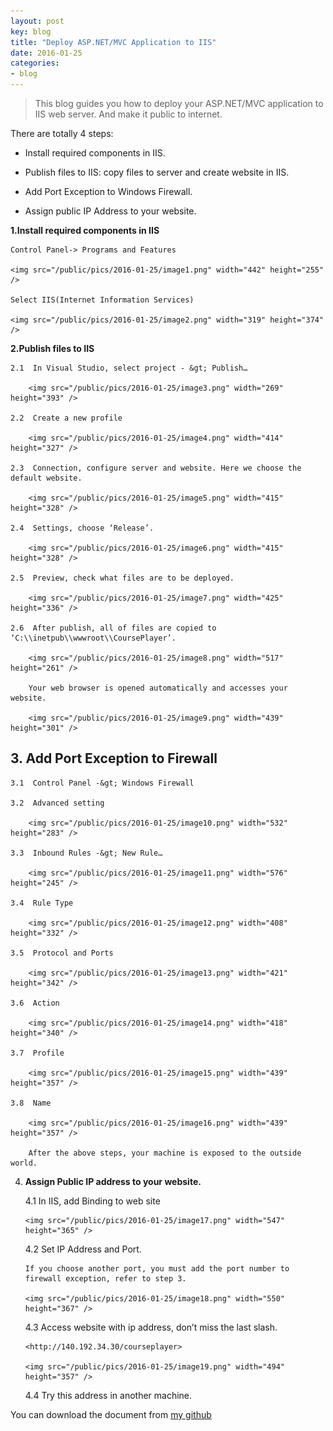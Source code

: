 ```yaml
---
layout: post
key: blog
title: "Deploy ASP.NET/MVC Application to IIS"
date: 2016-01-25
categories:
- blog
---
```


> This blog guides you how to deploy your ASP.NET/MVC application to IIS web server. And make it public to internet.

There are totally 4 steps:

-   Install required components in IIS.

-   Publish files to IIS: copy files to server and create website in IIS.

-   Add Port Exception to Windows Firewall.

-   Assign public IP Address to your website.


**1.Install required components in IIS**

    Control Panel-> Programs and Features

    <img src="/public/pics/2016-01-25/image1.png" width="442" height="255" />

    Select IIS(Internet Information Services)

    <img src="/public/pics/2016-01-25/image2.png" width="319" height="374" />

**2.Publish files to IIS**

    2.1  In Visual Studio, select project - &gt; Publish…

        <img src="/public/pics/2016-01-25/image3.png" width="269" height="393" />

    2.2  Create a new profile

        <img src="/public/pics/2016-01-25/image4.png" width="414" height="327" />

    2.3  Connection, configure server and website. Here we choose the default website.

        <img src="/public/pics/2016-01-25/image5.png" width="415" height="328" />

    2.4  Settings, choose ‘Release’.

        <img src="/public/pics/2016-01-25/image6.png" width="415" height="328" />

    2.5  Preview, check what files are to be deployed.

        <img src="/public/pics/2016-01-25/image7.png" width="425" height="336" />

    2.6  After publish, all of files are copied to ‘C:\\inetpub\\wwwroot\\CoursePlayer’.

        <img src="/public/pics/2016-01-25/image8.png" width="517" height="261" />

        Your web browser is opened automatically and accesses your website.

        <img src="/public/pics/2016-01-25/image9.png" width="439" height="301" />

##  3.  **Add Port Exception to Firewall**

    3.1  Control Panel -&gt; Windows Firewall

    3.2  Advanced setting

        <img src="/public/pics/2016-01-25/image10.png" width="532" height="283" />

    3.3  Inbound Rules -&gt; New Rule…

        <img src="/public/pics/2016-01-25/image11.png" width="576" height="245" />

    3.4  Rule Type

        <img src="/public/pics/2016-01-25/image12.png" width="408" height="332" />

    3.5  Protocol and Ports

        <img src="/public/pics/2016-01-25/image13.png" width="421" height="342" />

    3.6  Action

        <img src="/public/pics/2016-01-25/image14.png" width="418" height="340" />

    3.7  Profile

        <img src="/public/pics/2016-01-25/image15.png" width="439" height="357" />

    3.8  Name

        <img src="/public/pics/2016-01-25/image16.png" width="439" height="357" />

        After the above steps, your machine is exposed to the outside world.

4.  **Assign Public IP address to your website.**

    4.1  In IIS, add Binding to web site

        <img src="/public/pics/2016-01-25/image17.png" width="547" height="365" />

    4.2  Set IP Address and Port.

        If you choose another port, you must add the port number to firewall exception, refer to step 3.

        <img src="/public/pics/2016-01-25/image18.png" width="550" height="367" />

    4.3  Access website with ip address, don’t miss the last slash.

        <http://140.192.34.30/courseplayer>

        <img src="/public/pics/2016-01-25/image19.png" width="494" height="357" />

    4.4  Try this address in another machine.

You can download the document from [my github](http://jojozhuang.github.io/public/docs/deploy_to_iis.pdf)
